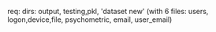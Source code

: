 req:
dirs: output, testing,pkl, 'dataset new' (with 6 files: users, logon,device,file, psychometric, email, user_email)
